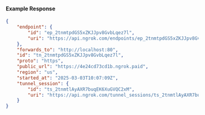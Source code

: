 <!-- Code generated for API Clients. DO NOT EDIT. -->

#### Example Response

```json
{
	"endpoint": {
		"id": "ep_2tnmtpdGS5xZKJJpv8GvbLqez7l",
		"uri": "https://api.ngrok.com/endpoints/ep_2tnmtpdGS5xZKJJpv8GvbLqez7l"
	},
	"forwards_to": "http://localhost:80",
	"id": "tn_2tnmtpdGS5xZKJJpv8GvbLqez7l",
	"proto": "https",
	"public_url": "https://4e24cd73cd1b.ngrok.paid",
	"region": "us",
	"started_at": "2025-03-03T10:07:09Z",
	"tunnel_session": {
		"id": "ts_2tnmtlAyAXR7buqEK6XuGVQC2xM",
		"uri": "https://api.ngrok.com/tunnel_sessions/ts_2tnmtlAyAXR7buqEK6XuGVQC2xM"
	}
}
```
